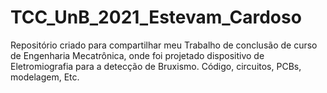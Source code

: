 # TCC_UnB_2021_Estevam_Cardoso
Repositório criado para compartilhar meu Trabalho de conclusão de curso de Engenharia Mecatrônica, onde foi projetado dispositivo de Eletromiografia para a detecção de Bruxismo. Código, circuitos, PCBs, modelagem, Etc.
